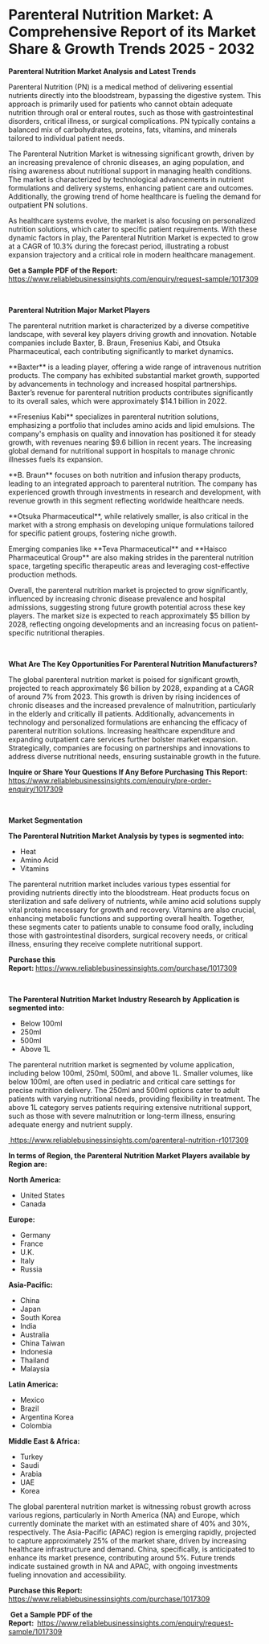 <p><h1>Parenteral Nutrition Market: A Comprehensive Report of its Market Share & Growth Trends 2025 - 2032</h1></p><p><strong>Parenteral Nutrition Market Analysis and Latest Trends</strong></p>
<p><p>Parenteral Nutrition (PN) is a medical method of delivering essential nutrients directly into the bloodstream, bypassing the digestive system. This approach is primarily used for patients who cannot obtain adequate nutrition through oral or enteral routes, such as those with gastrointestinal disorders, critical illness, or surgical complications. PN typically contains a balanced mix of carbohydrates, proteins, fats, vitamins, and minerals tailored to individual patient needs.</p><p>The Parenteral Nutrition Market is witnessing significant growth, driven by an increasing prevalence of chronic diseases, an aging population, and rising awareness about nutritional support in managing health conditions. The market is characterized by technological advancements in nutrient formulations and delivery systems, enhancing patient care and outcomes. Additionally, the growing trend of home healthcare is fueling the demand for outpatient PN solutions.</p><p>As healthcare systems evolve, the market is also focusing on personalized nutrition solutions, which cater to specific patient requirements. With these dynamic factors in play, the Parenteral Nutrition Market is expected to grow at a CAGR of 10.3% during the forecast period, illustrating a robust expansion trajectory and a critical role in modern healthcare management.</p></p>
<p><strong>Get a Sample PDF of the Report:&nbsp;</strong> <a href="https://www.reliablebusinessinsights.com/enquiry/request-sample/1017309?utm_campaign=57&utm_medium=2&utm_source=Github&utm_content=ia&utm_term=17042025&utm_id=parenteral-nutrition">https://www.reliablebusinessinsights.com/enquiry/request-sample/1017309</a></p>
<p>&nbsp;</p>
<p><strong>Parenteral Nutrition Major Market Players</strong></p>
<p><p>The parenteral nutrition market is characterized by a diverse competitive landscape, with several key players driving growth and innovation. Notable companies include Baxter, B. Braun, Fresenius Kabi, and Otsuka Pharmaceutical, each contributing significantly to market dynamics.</p><p>**Baxter** is a leading player, offering a wide range of intravenous nutrition products. The company has exhibited substantial market growth, supported by advancements in technology and increased hospital partnerships. Baxter’s revenue for parenteral nutrition products contributes significantly to its overall sales, which were approximately $14.1 billion in 2022.</p><p>**Fresenius Kabi** specializes in parenteral nutrition solutions, emphasizing a portfolio that includes amino acids and lipid emulsions. The company's emphasis on quality and innovation has positioned it for steady growth, with revenues nearing $9.6 billion in recent years. The increasing global demand for nutritional support in hospitals to manage chronic illnesses fuels its expansion.</p><p>**B. Braun** focuses on both nutrition and infusion therapy products, leading to an integrated approach to parenteral nutrition. The company has experienced growth through investments in research and development, with revenue growth in this segment reflecting worldwide healthcare needs.</p><p>**Otsuka Pharmaceutical**, while relatively smaller, is also critical in the market with a strong emphasis on developing unique formulations tailored for specific patient groups, fostering niche growth.</p><p>Emerging companies like **Teva Pharmaceutical** and **Haisco Pharmaceutical Group** are also making strides in the parenteral nutrition space, targeting specific therapeutic areas and leveraging cost-effective production methods.</p><p>Overall, the parenteral nutrition market is projected to grow significantly, influenced by increasing chronic disease prevalence and hospital admissions, suggesting strong future growth potential across these key players. The market size is expected to reach approximately $5 billion by 2028, reflecting ongoing developments and an increasing focus on patient-specific nutritional therapies.</p></p>
<p>&nbsp;</p>
<p><strong>What Are The Key Opportunities For Parenteral Nutrition Manufacturers?</strong></p>
<p><p>The global parenteral nutrition market is poised for significant growth, projected to reach approximately $6 billion by 2028, expanding at a CAGR of around 7% from 2023. This growth is driven by rising incidences of chronic diseases and the increased prevalence of malnutrition, particularly in the elderly and critically ill patients. Additionally, advancements in technology and personalized formulations are enhancing the efficacy of parenteral nutrition solutions. Increasing healthcare expenditure and expanding outpatient care services further bolster market expansion. Strategically, companies are focusing on partnerships and innovations to address diverse nutritional needs, ensuring sustainable growth in the future.</p></p>
<p><strong>Inquire or Share Your Questions If Any Before Purchasing This Report:</strong> <a href="https://www.reliablebusinessinsights.com/enquiry/pre-order-enquiry/1017309?utm_campaign=57&utm_medium=2&utm_source=Github&utm_content=ia&utm_term=17042025&utm_id=parenteral-nutrition">https://www.reliablebusinessinsights.com/enquiry/pre-order-enquiry/1017309</a></p>
<p>&nbsp;</p>
<p><strong>Market Segmentation</strong></p>
<p><strong>The Parenteral Nutrition Market Analysis by types is segmented into:</strong></p>
<p><ul><li>Heat</li><li>Amino Acid</li><li>Vitamins</li></ul></p>
<p><p>The parenteral nutrition market includes various types essential for providing nutrients directly into the bloodstream. Heat products focus on sterilization and safe delivery of nutrients, while amino acid solutions supply vital proteins necessary for growth and recovery. Vitamins are also crucial, enhancing metabolic functions and supporting overall health. Together, these segments cater to patients unable to consume food orally, including those with gastrointestinal disorders, surgical recovery needs, or critical illness, ensuring they receive complete nutritional support.</p></p>
<p><strong>Purchase this Report:&nbsp;</strong><a href="https://www.reliablebusinessinsights.com/purchase/1017309?utm_campaign=57&utm_medium=2&utm_source=Github&utm_content=ia&utm_term=17042025&utm_id=parenteral-nutrition">https://www.reliablebusinessinsights.com/purchase/1017309</a></p>
<p>&nbsp;</p>
<p><strong>The Parenteral Nutrition Market Industry Research by Application is segmented into:</strong></p>
<p><ul><li>Below 100ml</li><li>250ml</li><li>500ml</li><li>Above 1L</li></ul></p>
<p><p>The parenteral nutrition market is segmented by volume application, including below 100ml, 250ml, 500ml, and above 1L. Smaller volumes, like below 100ml, are often used in pediatric and critical care settings for precise nutrition delivery. The 250ml and 500ml options cater to adult patients with varying nutritional needs, providing flexibility in treatment. The above 1L category serves patients requiring extensive nutritional support, such as those with severe malnutrition or long-term illness, ensuring adequate energy and nutrient supply.</p></p>
<p><a href="https://www.reliablebusinessinsights.com/parenteral-nutrition-r1017309?utm_campaign=57&utm_medium=2&utm_source=Github&utm_content=ia&utm_term=17042025&utm_id=parenteral-nutrition">&nbsp;https://www.reliablebusinessinsights.com/parenteral-nutrition-r1017309</a></p>
<p><strong>In terms of Region, the Parenteral Nutrition Market Players available by Region are:</strong></p>
<p>
    <p> <strong> North America: </strong>
        <ul>
            <li>United States</li>
            <li>Canada</li>
        </ul>
        </p> 
    <p> <strong> Europe: </strong>
        <ul>
            <li>Germany</li>
            <li>France</li>
            <li>U.K.</li>
            <li>Italy</li>
            <li>Russia</li>
        </ul>
        </p> 
    <p> <strong> Asia-Pacific: </strong>
        <ul>
            <li>China</li>
            <li>Japan</li>
            <li>South Korea</li>
            <li>India</li>
            <li>Australia</li>
            <li>China Taiwan</li>
            <li>Indonesia</li>
            <li>Thailand</li>
            <li>Malaysia</li>
        </ul>
        </p> 
    <p> <strong> Latin America: </strong>
        <ul>
            <li>Mexico</li>
            <li>Brazil</li>
            <li>Argentina Korea</li>
            <li>Colombia</li>
        </ul>
        </p> 
    <p> <strong> Middle East & Africa: </strong>
        <ul>
            <li>Turkey</li>
            <li>Saudi</li>
            <li>Arabia</li>
            <li>UAE</li>
            <li>Korea</li>
        </ul>
    </p>
    </p>
<p><p>The global parenteral nutrition market is witnessing robust growth across various regions, particularly in North America (NA) and Europe, which currently dominate the market with an estimated share of 40% and 30%, respectively. The Asia-Pacific (APAC) region is emerging rapidly, projected to capture approximately 25% of the market share, driven by increasing healthcare infrastructure and demand. China, specifically, is anticipated to enhance its market presence, contributing around 5%. Future trends indicate sustained growth in NA and APAC, with ongoing investments fueling innovation and accessibility.</p></p>
<p><strong>Purchase this Report: </strong><a href="https://www.reliablebusinessinsights.com/purchase/1017309?utm_campaign=57&utm_medium=2&utm_source=Github&utm_content=ia&utm_term=17042025&utm_id=parenteral-nutrition">https://www.reliablebusinessinsights.com/purchase/1017309</a></p>
<p>&nbsp;<strong>Get a Sample PDF of the Report:&nbsp;&nbsp;</strong><a href="https://www.reliablebusinessinsights.com/enquiry/request-sample/1017309?utm_campaign=57&utm_medium=2&utm_source=Github&utm_content=ia&utm_term=17042025&utm_id=parenteral-nutrition">https://www.reliablebusinessinsights.com/enquiry/request-sample/1017309</a></p>
<p><strong></strong></p>
<p><p></p><p></p><p></p></p>